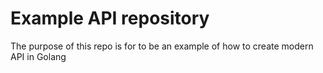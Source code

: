 # Example API repository

The purpose of this repo is for to be an example of how to create modern API in Golang
